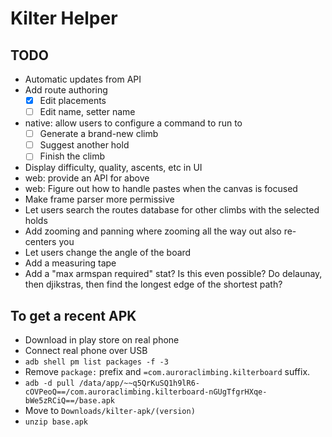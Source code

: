# Kilter Helper

## TODO

- Automatic updates from API
- Add route authoring
  - [X] Edit placements
  - [ ] Edit name, setter name
- native: allow users to configure a command to run to
  - [ ] Generate a brand-new climb
  - [ ] Suggest another hold
  - [ ] Finish the climb
- Display difficulty, quality, ascents, etc in UI
- web: provide an API for above
- web: Figure out how to handle pastes when the canvas is focused
- Make frame parser more permissive
- Let users search the routes database for other climbs with the selected holds
- Add zooming and panning where zooming all the way out also re-centers you
- Let users change the angle of the board
- Add a measuring tape
- Add a "max armspan required" stat?
  Is this even possible? Do delaunay, then djikstras, then find the longest edge of the shortest path?

## To get a recent APK

- Download in play store on real phone
- Connect real phone over USB
- `adb shell pm list packages -f -3`
- Remove `package:` prefix and `=com.auroraclimbing.kilterboard` suffix.
- `adb -d pull /data/app/~~q5QrKuSQ1h9lR6-cOVPeoQ==/com.auroraclimbing.kilterboard-nGUgTfgrHXqe-bWe5zRCiQ==/base.apk`
- Move to `Downloads/kilter-apk/(version)`
- `unzip base.apk`

